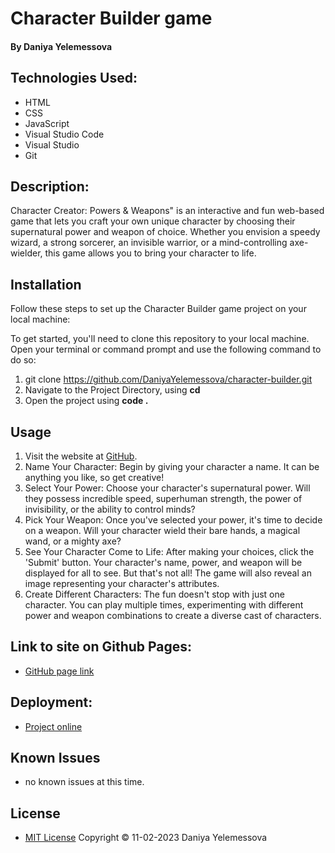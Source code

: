 #  Character Builder game

#### By Daniya Yelemessova

## Technologies Used:

- HTML
- CSS
- JavaScript
- Visual Studio Code
- Visual Studio
- Git


## Description:

Character Creator: Powers & Weapons" is an interactive and fun web-based game that lets you craft your own unique character by choosing their supernatural power and weapon of choice. Whether you envision a speedy wizard, a strong sorcerer, an invisible warrior, or a mind-controlling axe-wielder, this game allows you to bring your character to life.

## Installation

Follow these steps to set up the Character Builder game project on your local machine:

To get started, you'll need to clone this repository to your local machine. Open your terminal or command prompt and use the following command to do so:

1. git clone https://github.com/DaniyaYelemessova/character-builder.git
2. Navigate to the Project Directory, using **cd**
3. Open the project using **code .**

## Usage

1. Visit the website at [GitHub](https://github.com/DaniyaYelemessova/character-builder.git).
2. Name Your Character: Begin by giving your character a name. It can be anything you like, so get creative!
3. Select Your Power: Choose your character's supernatural power. Will they possess incredible speed, superhuman strength, the power of invisibility, or  the ability to control minds?
4. Pick Your Weapon: Once you've selected your power, it's time to decide on a weapon. Will your character wield their bare hands, a magical wand, or a mighty axe?
5. See Your Character Come to Life: After making your choices, click the 'Submit' button. Your character's name, power, and weapon will be displayed for all to see. But that's not all! The game will also reveal an image representing your character's attributes.
6. Create Different Characters: The fun doesn't stop with just one character. You can play multiple times, experimenting with different power and weapon combinations to create a diverse cast of characters.

## Link to site on Github Pages:

- [GitHub page link](https://github.com/DaniyaYelemessova/character-builder.git)

## Deployment:

- [Project online]()

## Known Issues

- no known issues at this time.

## License

- [MIT License](https://choosealicense.com/licenses/mit/)
  Copyright © 11-02-2023 Daniya Yelemessova
